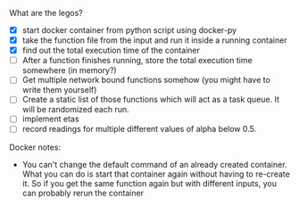 What are the legos?

- [x] start docker container from python script using docker-py
- [x] take the function file from the input and run it inside a running container
- [x] find out the total execution time of the container
- [ ] After a function finishes running, store the total execution time somewhere (in memory?)
- [ ] Get multiple network bound functions somehow (you might have to write them yourself)
- [ ] Create a static list of those functions which will act as a task queue. It will be randomized each run.
- [ ] implement etas
- [ ] record readings for multiple different values of alpha below 0.5.

Docker notes:
* You can't change the default command of an already created container. What you can do is start that container again without
having to re-create it. So if you get the same function again but with different inputs, you can probably rerun the container

